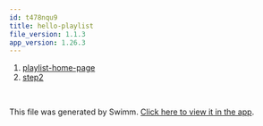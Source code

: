 ```yaml
---
id: t478nqu9
title: hello-playlist
file_version: 1.1.3
app_version: 1.26.3
---
```


<!-- Steps - Do not remove this comment -->
1. [playlist-home-page](playlist-home-page.m1vtsc2e.sw.md)
2. [step2](step2.mdah3z36.sw.md)


<br/>

This file was generated by Swimm. [Click here to view it in the app](https://app.swimm.io/repos/Z2l0aHViJTNBJTNBQWN0aXZpdGklM0ElM0FTaGFuZURlYW4=/playlists/t478nqu9).
